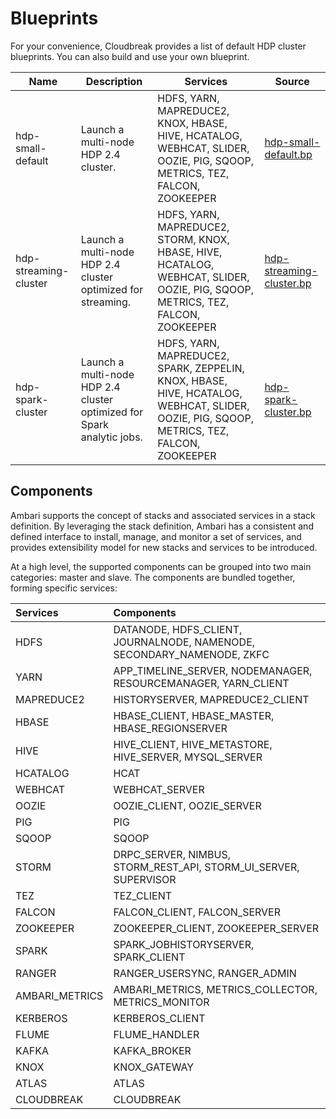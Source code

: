 # Blueprints

For your convenience, Cloudbreak provides a list of default HDP cluster blueprints. You can also build and use your own blueprint.


| Name | Description | Services | Source |
|----|----|---|---|
| hdp-small-default | Launch a multi-node HDP 2.4 cluster. | HDFS, YARN, MAPREDUCE2, KNOX, HBASE, HIVE, HCATALOG, WEBHCAT, SLIDER, OOZIE, PIG, SQOOP, METRICS, TEZ, FALCON, ZOOKEEPER | [hdp-small-default.bp](https://raw.githubusercontent.com/sequenceiq/cloudbreak/master/core/src/main/resources/defaults/blueprints/hdp-small-default.bp) |
| hdp-streaming-cluster | Launch a multi-node HDP 2.4 cluster optimized for streaming. | HDFS, YARN, MAPREDUCE2, STORM, KNOX, HBASE, HIVE, HCATALOG, WEBHCAT, SLIDER, OOZIE, PIG, SQOOP, METRICS, TEZ, FALCON, ZOOKEEPER | [hdp-streaming-cluster.bp](https://raw.githubusercontent.com/sequenceiq/cloudbreak/master/core/src/main/resources/defaults/blueprints/hdp-streaming-cluster.bp) |
| hdp-spark-cluster | Launch a multi-node HDP 2.4 cluster optimized for Spark analytic jobs. | HDFS, YARN, MAPREDUCE2, SPARK, ZEPPELIN, KNOX, HBASE, HIVE, HCATALOG, WEBHCAT, SLIDER, OOZIE, PIG, SQOOP, METRICS, TEZ, FALCON, ZOOKEEPER | [hdp-spark-cluster.bp](https://raw.githubusercontent.com/sequenceiq/cloudbreak/master/core/src/main/resources/defaults/blueprints/hdp-spark-cluster.bp) |

## Components

Ambari supports the concept of stacks and associated services in a stack definition. By leveraging the stack definition, Ambari has a consistent and defined interface to install, manage, and monitor a set of services, and provides extensibility model for new stacks and services to be introduced.

At a high level, the supported components can be grouped into two main categories: master and slave. The components are bundled together, forming specific services:

| Services    | Components                                                              |
|:----------- |:------------------------------------------------------------------------|
| HDFS		    | DATANODE, HDFS_CLIENT, JOURNALNODE, NAMENODE, SECONDARY_NAMENODE, ZKFC  |
| YARN		    | APP_TIMELINE_SERVER, NODEMANAGER, RESOURCEMANAGER, YARN_CLIENT          |
| MAPREDUCE2	| HISTORYSERVER, MAPREDUCE2_CLIENT                                        |
| HBASE		    | HBASE_CLIENT, HBASE_MASTER, HBASE_REGIONSERVER                          |
| HIVE		    | HIVE_CLIENT, HIVE_METASTORE, HIVE_SERVER, MYSQL_SERVER                  |
| HCATALOG	  | HCAT                                                                    |
| WEBHCAT		  | WEBHCAT_SERVER                                                          |
| OOZIE		    | OOZIE_CLIENT, OOZIE_SERVER                                              |
| PIG		      | PIG                                                                     |
| SQOOP		    | SQOOP                                                                   |
| STORM		    | DRPC_SERVER, NIMBUS, STORM_REST_API, STORM_UI_SERVER, SUPERVISOR        |
| TEZ		      | TEZ_CLIENT                                                              |
| FALCON		  | FALCON_CLIENT, FALCON_SERVER                                            |
| ZOOKEEPER	  | ZOOKEEPER_CLIENT, ZOOKEEPER_SERVER                                      |
| SPARK	  | SPARK_JOBHISTORYSERVER, SPARK_CLIENT                                      |
| RANGER	  | RANGER_USERSYNC, RANGER_ADMIN                                      |
| AMBARI_METRICS	  | AMBARI_METRICS, METRICS_COLLECTOR, METRICS_MONITOR                                      |
| KERBEROS	  | KERBEROS_CLIENT                                      |
| FLUME	  | FLUME_HANDLER                                      |
| KAFKA	  | KAFKA_BROKER                                      |
| KNOX	  | KNOX_GATEWAY                                      |
| ATLAS	  | ATLAS                                     |
| CLOUDBREAK	  | CLOUDBREAK                                      |
